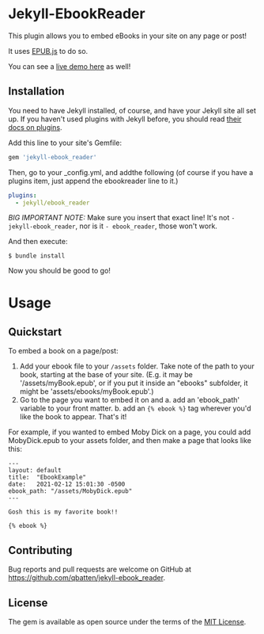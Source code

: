 # Jekyll-EbookReader

This plugin allows you to embed eBooks in your site on any page or post!

It uses [EPUB.js](http://futurepress.org/) to do so.

You can see a [live demo here](https://www.quinnbatten.com/jekyll-ebook-reader-example) as well!

## Installation

You need to have Jekyll installed, of course, and have your Jekyll site all set up. If you haven't used plugins with Jekyll before, you should read [their docs on plugins](https://jekyllrb.com/docs/plugins/).

Add this line to your site's Gemfile:

```ruby
gem 'jekyll-ebook_reader'
```

Then, go to your _config.yml, and addthe following (of course if you have a plugins item, just append the ebookreader line to it.)

```yaml
plugins:
  - jekyll/ebook_reader
```

*BIG IMPORTANT NOTE:* Make sure you insert that exact line! It's not `- jekyll-ebook_reader`, nor is it `- ebook_reader`, those won't work.

And then execute:

    $ bundle install

Now you should be good to go!

# Usage

## Quickstart

To embed a book on a page/post:
1. Add your ebook file to your `/assets` folder. Take note of the path to your book, starting at the base of your site. (E.g. it may be '/assets/myBook.epub', or if you put it inside an "ebooks" subfolder, it might be 'assets/ebooks/myBook.epub'.)
2. Go to the page you want to embed it on and
    a. add an 'ebook_path' variable to your front matter.
    b. add an `{% ebook %}` tag wherever you'd like the book to appear.
That's it!

For example, if you wanted to embed Moby Dick on a page, you could add MobyDick.epub to your assets folder, and then make a page that looks like this:

```
---
layout: default
title:  "EbookExample"
date:   2021-02-12 15:01:30 -0500 
ebook_path: "/assets/MobyDick.epub"
---

Gosh this is my favorite book!!

{% ebook %}

```



## Contributing

Bug reports and pull requests are welcome on GitHub at https://github.com/qbatten/jekyll-ebook_reader.

## License

The gem is available as open source under the terms of the [MIT License](https://opensource.org/licenses/MIT).
